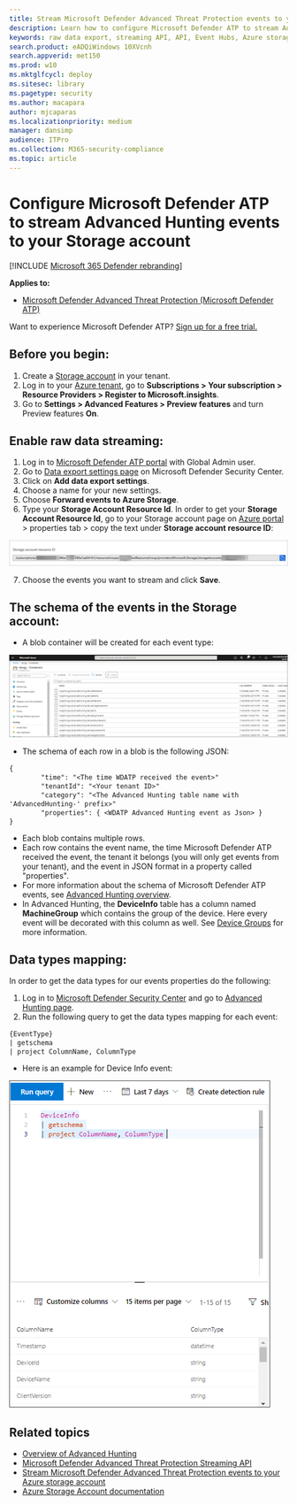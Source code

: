 ```yaml
---
title: Stream Microsoft Defender Advanced Threat Protection events to your Storage account
description: Learn how to configure Microsoft Defender ATP to stream Advanced Hunting events to your Storage account.
keywords: raw data export, streaming API, API, Event Hubs, Azure storage, storage account, Advanced Hunting, raw data sharing
search.product: eADQiWindows 10XVcnh
search.appverid: met150
ms.prod: w10
ms.mktglfcycl: deploy
ms.sitesec: library
ms.pagetype: security
ms.author: macapara
author: mjcaparas
ms.localizationpriority: medium
manager: dansimp
audience: ITPro
ms.collection: M365-security-compliance 
ms.topic: article
---
```


# Configure Microsoft Defender ATP to stream Advanced Hunting events to your Storage account

[!INCLUDE [Microsoft 365 Defender rebranding](../../includes/microsoft-defender.md)]


**Applies to:**

- [Microsoft Defender Advanced Threat Protection (Microsoft Defender ATP)](https://go.microsoft.com/fwlink/p/?linkid=2146631)

Want to experience Microsoft Defender ATP? [Sign up for a free trial.](https://www.microsoft.com/microsoft-365/windows/microsoft-defender-atp?ocid=docs-wdatp-configuresiem-abovefoldlink) 

## Before you begin:

1. Create a [Storage account](https://docs.microsoft.com/azure/storage/common/storage-account-overview) in your tenant.
2. Log in to your [Azure tenant](https://ms.portal.azure.com/), go to **Subscriptions > Your subscription > Resource Providers > Register to Microsoft.insights**.
3. Go to **Settings > Advanced Features > Preview features** and turn Preview features **On**.

## Enable raw data streaming:

1. Log in to [Microsoft Defender ATP portal](https://securitycenter.windows.com) with Global Admin user.
2. Go to [Data export settings page](https://securitycenter.windows.com/interoperability/dataexport) on Microsoft Defender Security Center.
3. Click on **Add data export settings**.
4. Choose a name for your new settings.
5. Choose **Forward events to Azure Storage**.
6. Type your **Storage Account Resource Id**. In order to get your **Storage Account Resource Id**, go to your Storage account page on [Azure portal](https://ms.portal.azure.com/) > properties tab > copy the text under **Storage account resource ID**:

  ![Image of event hub resource Id](images/storage-account-resource-id.png)

7. Choose the events you want to stream and click **Save**.

## The schema of the events in the Storage account:

- A blob container will be created for each event type: 

![Image of event hub resource Id](images/storage-account-event-schema.png)

- The schema of each row in a blob is the following JSON: 

```
{
        "time": "<The time WDATP received the event>"
        "tenantId": "<Your tenant ID>"
        "category": "<The Advanced Hunting table name with 'AdvancedHunting-' prefix>"
        "properties": { <WDATP Advanced Hunting event as Json> }
}               
```

- Each blob contains multiple rows.
- Each row contains the event name, the time Microsoft Defender ATP received the event, the tenant it belongs (you will only get events from your tenant), and the event in JSON format in a property called "properties".
- For more information about the schema of Microsoft Defender ATP events, see [Advanced Hunting overview](advanced-hunting-overview.md).
- In Advanced Hunting, the **DeviceInfo** table has a column named **MachineGroup** which contains the group of the device. Here every event will be decorated with this column as well. See [Device Groups](machine-groups.md) for more information.

## Data types mapping:

In order to get the data types for our events properties do the following:

1. Log in to [Microsoft Defender Security Center](https://securitycenter.windows.com) and go to [Advanced Hunting page](https://securitycenter.windows.com/hunting-package).
2. Run the following query to get the data types mapping for each event: 

```
{EventType}
| getschema
| project ColumnName, ColumnType 

```

- Here is an example for Device Info event: 

![Image of event hub resource ID](images/machine-info-datatype-example.png)

## Related topics
- [Overview of Advanced Hunting](advanced-hunting-overview.md)
- [Microsoft Defender Advanced Threat Protection Streaming API](raw-data-export.md)
- [Stream Microsoft Defender Advanced Threat Protection events to your Azure storage account](raw-data-export-storage.md)
- [Azure Storage Account documentation](https://docs.microsoft.com/azure/storage/common/storage-account-overview)

